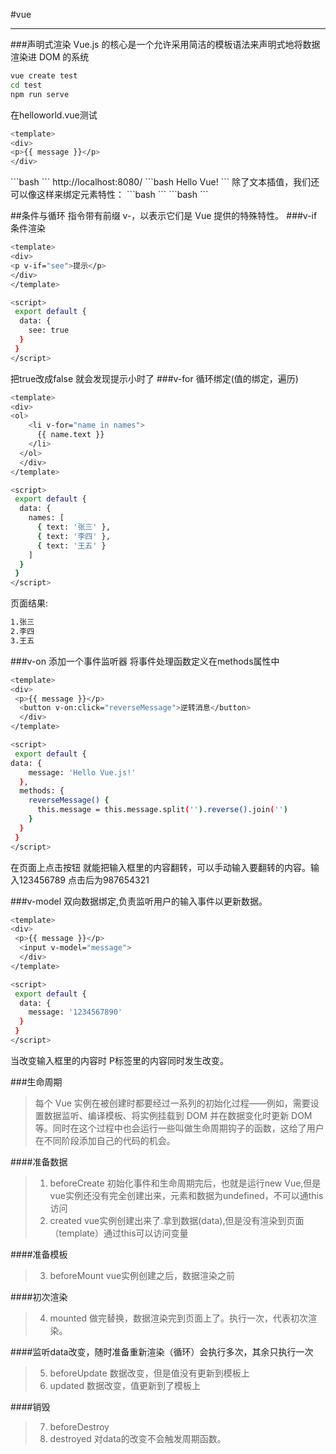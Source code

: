 #vue

---
###声明式渲染
Vue.js 的核心是一个允许采用简洁的模板语法来声明式地将数据渲染进 DOM 的系统
```bash
vue create test 
cd test 
npm run serve
```
在helloworld.vue测试
```bash
<template>
<div>
<p>{{ message }}</p>
</div>
```
</template>
```bash
<script>
 export default {
  name: 'HelloWorld',
   data(){
     message: 'Hello Vue!'
   }
 }
</script>
```
 http://localhost:8080/
 ```bash
 Hello Vue!
 ```
除了文本插值，我们还可以像这样来绑定元素特性：
```bash
<template>
<div>
<span v-bind:title="message">
    鼠标悬停几秒查看时间
  </span>
  </div>
</template>
```
```bash
<script>
 export default {
   data(){
     message: new Date().toLocaleString()
   }
 }
</script>
```

##条件与循环
指令带有前缀 v-，以表示它们是 Vue 提供的特殊特性。
###v-if  条件渲染

```bash
<template>
<div>
<p v-if="see">提示</p>
</div>
</template>
```
```bash
<script>
 export default {
  data: {
    see: true
  }
 }
</script>
```
把true改成false 就会发现提示小时了
###v-for
循环绑定(值的绑定，遍历)
```bash
<template>
<div>
<ol>
    <li v-for="name in names">
      {{ name.text }}
    </li>
  </ol>
  </div>
</template>
```
```bash
<script>
 export default {
  data: {
    names: [
      { text: '张三' },
      { text: '李四' },
      { text: '王五' }
    ]
  }
 }
</script>
```
页面结果:
```bash
1.张三
2.李四
3.王五
```
###v-on
 添加一个事件监听器 将事件处理函数定义在methods属性中
```bash
<template>
<div>
 <p>{{ message }}</p>
  <button v-on:click="reverseMessage">逆转消息</button>
  </div>
</template>
```
```bash
<script>
 export default {
data: {
    message: 'Hello Vue.js!'
  },
  methods: {
    reverseMessage() {
      this.message = this.message.split('').reverse().join('')
    }
  }
 }
</script>
```
在页面上点击按钮 就能把输入框里的内容翻转，可以手动输入要翻转的内容。输入123456789 点击后为987654321

###v-model
双向数据绑定,负责监听用户的输入事件以更新数据。
```bash
<template>
<div>
 <p>{{ message }}</p>
  <input v-model="message">
  </div>
</template>
```
```bash
<script>
 export default {
  data: {
    message: '1234567890'
  }
 }
</script>
```
当改变输入框里的内容时 P标签里的内容同时发生改变。

###生命周期
>每个 Vue 实例在被创建时都要经过一系列的初始化过程——例如，需要设置数据监听、编译模板、将实例挂载到 DOM 并在数据变化时更新 DOM 等。同时在这个过程中也会运行一些叫做生命周期钩子的函数，这给了用户在不同阶段添加自己的代码的机会。

####准备数据
>1. beforeCreate	初始化事件和生命周期完后，也就是运行new Vue,但是vue实例还没有完全创建出来，元素和数据为undefined，不可以通this访问
>2. created	   vue实例创建出来了.拿到数据(data),但是没有渲染到页面（template）通过this可以访问变量

####准备模板
>3. beforeMount		vue实例创建之后，数据渲染之前

####初次渲染
>4. mounted			做完替换，数据渲染完到页面上了。执行一次，代表初次渲染。

####监听data改变，随时准备重新渲染（循环）会执行多次，其余只执行一次
>5. beforeUpdate		数据改变，但是值没有更新到模板上
>6. updated			数据改变，值更新到了模板上

####销毁
>7. beforeDestroy
>8. destroyed   对data的改变不会触发周期函数。